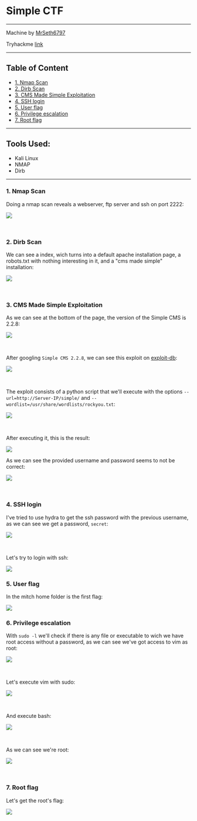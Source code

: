 # Simple CTF<!-- omit in toc -->

---

Machine by [MrSeth6797](https://tryhackme.com/p/MrSeth6797)

Tryhackme [link](https://tryhackme.com/r/room/easyctf)

---

## Table of Content<!-- omit in toc -->

- [1. Nmap Scan](#1-nmap-scan)
- [2. Dirb Scan](#2-dirb-scan)
- [3. CMS Made Simple Exploitation](#3-cms-made-simple-exploitation)
- [4. SSH login](#4-ssh-login)
- [5. User flag](#5-user-flag)
- [6. Privilege escalation](#6-privilege-escalation)
- [7. Root flag](#7-root-flag)



---

## Tools Used:<!-- omit in toc -->

- Kali Linux
- NMAP
- Dirb


---

### 1. Nmap Scan

Doing a nmap scan reveals a webserver, ftp server and ssh on port 2222:

![](img/01.png)

<br>

### 2. Dirb Scan

We can see a index, wich turns into a default apache installation page, a robots.txt with nothing interesting in it, and a "cms made simple" installation:

![](img/02.png)

<br>

### 3. CMS Made Simple Exploitation

As we can see at the bottom of the page, the version of the Simple CMS is 2.2.8:

![](img/03.png)

<br>

After googling `Simple CMS 2.2.8`, we can see this exploit on [exploit-db](https://www.exploit-db.com/exploits/46635):

![](img/04.png)

<br>


The exploit consists of a python script that we'll execute with the options `--url=http://Server-IP/simple/` and `--wordlist=/usr/share/wordlists/rockyou.txt`:

![](img/05.png)

<br>

After executing it, this  is the result:

![](img/06.png)

As we can see the provided username and password seems to not be correct:

![](img/07.png)

<br>

### 4. SSH login

I've tried to use hydra to get the ssh password with the previous username, as we can see we get a password, `secret`:

![](img/08.png)

<br>

Let's try to login with ssh:

![](img/09.png)

### 5. User flag

In the mitch home folder is the first flag:

![](img/10.png)

### 6. Privilege escalation

With `sudo -l` we'll check if there is any file or executable to wich we have root access without a password, as we can see we've got access to vim as root:

![](img/11.png)

<br>

Let's execute vim with sudo:

![](img/12.png)

<br>

And execute bash:

![](img/13.png)

<br>

As we can see we're root:

![](img/14.png)

<br>

### 7. Root flag

Let's get the root's flag:

![](img/15.png)
